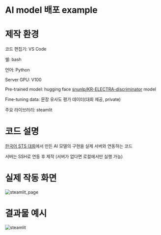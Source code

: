 # AI model 배포 example

# 제작 환경

코드 편집기: VS Code

쉘: bash

언어: Python

Server GPU: V100

Pre-trained model: hugging face [snunlp/KR-ELECTRA-discriminator](https://huggingface.co/snunlp/KR-ELECTRA-discriminator) model

Fine-tuning data: 문장 유사도 평가 데이터(대회 제공, private)

주요 라이브러리: steamlit

# 코드 설명

[한국어 STS 대회](https://github.com/gyubinc/level1_semantictextsimilarity-nlp-04.git)에서 만든 AI 모델의 구현을 실제 서버와 연동하는 코드

서버는 SSH로 연동 후 제작 (서버가 없다면 로컬에서만 실행 가능)

# 실제 작동 화면

![steamlit_page](https://user-images.githubusercontent.com/122433920/234831695-d4150df3-ffdd-4329-acf2-a85240fd25d6.png)

# 결과물 예시

![steamlit](https://user-images.githubusercontent.com/122433920/234831238-3f5eb95d-9bce-4950-9ef2-bdef8468ea8d.png)
